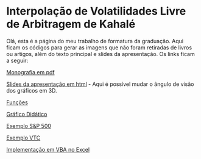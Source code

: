 # Interpolação de Volatilidades Livre de Arbitragem de Kahalé

Olá, esta é a página do meu trabalho de formatura da graduação. Aqui ficam os códigos para gerar as imagens que não foram retiradas de livros ou artigos, além do texto principal e slides da apresentação. Os links ficam a seguir:

<a href="/files/kahale_interp_vol/Trabalho de Formatura - Daniel Morales.pdf">Monografia em pdf</a>

<a href="/files/kahale_interp_vol/Apresentação Trabalho de Formatura - Daniel Morales.html">Slides da apresentação em html</a> - Aqui é possível mudar o ângulo de visão dos gráficos em 3D.

<a href="/files/kahale_interp_vol/kahale_volatility.R" download>Funções</a>

<a href="/files/kahale_interp_vol/Gráfico Didático.R" download>Gráfico Didático</a>

<a href="/files/kahale_interp_vol/Exemplo S&P 500.R" download>Exemplo S&P 500</a>

<a href="/files/kahale_interp_vol/Exemplo VTC.R" download>Exemplo VTC</a>

<a href="/files/kahale_interp_vol/denschkah.xlsm" download>Implementação em VBA no Excel</a>
